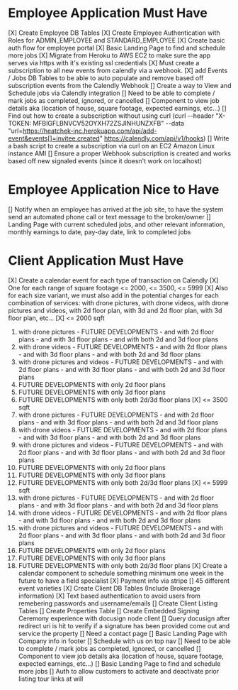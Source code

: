 
# Employee Application Must Have
[X] Create Employee DB Tables
[X] Create Employee Authentication with Roles for ADMIN_EMPLOYEE and STANDARD_EMPLOYEE
[X] Create basic auth flow for employee portal
[X] Basic Landing Page to find and schedule more jobs
[X] Migrate from Heroku to AWS EC2 to make sure the app serves via https with it's existing ssl credentials
[X] Must create a subscription to all new events from calendly via a webhook.
[X] add Events / Jobs DB Tables to be able to auto populate and remove based off subscription events from the Calendly Webhook
[] Create a way to View and Schedule jobs via Calendly integration
[] Need to be able to complete / mark jobs as completed, ignored, or cancelled
[] Component to view job details aka (location of house, square footage, expected earnings, etc...)
[] Find out how to create a subscription without using curl (curl --header "X-TOKEN: MFBIGFLBNVCV52OYXH72ZSJINHUNZXFB" --data "url=https://heatchek-inc.herokuapp.com/api/add-event&events[]=invitee.created" https://calendly.com/api/v1/hooks)
[] Write a bash script to create a subscription via curl on an EC2 Amazon Linux instance AMI
[] Ensure a proper Webhook subscription is created and works based off new signaled events (since it doesn't work on localhost)


# Employee Application Nice to Have
[] Notify when an employee has arrived at the job site, to have the system send an automated phone call or text message to the broker/owner
[] Landing Page with current scheduled jobs, and other relevant information, monthly earnings to date, pay-day date, link to completed jobs


# Client Application Must Have
[X] Create a calendar event for each type of transaction on Calendly
[X] One for each range of square footage <= 2000, <= 3500, <= 5999
[X] Also for each size variant, we must also add in the potential charges for each combination of services: with drone pictures, with drone videos, with drone pictures and videos, with 2d floor plan, with 3d and 2d floor plan, with 3d floor plan, etc...
[X] <= 2000 sqft
  1. with drone pictures
    - FUTURE DEVELOPMENTS
    - and with 2d floor plans
    - and with 3d floor plans
    - and with both 2d and 3d floor plans
  2. with drone videos
    - FUTURE DEVELOPMENTS
    - and with 2d floor plans
    - and with 3d floor plans
    - and with both 2d and 3d floor plans
  3. with drone pictures and videos
    - FUTURE DEVELOPMENTS
    - and with 2d floor plans
    - and with 3d floor plans
    - and with both 2d and 3d floor plans
  4. FUTURE DEVELOPMENTS with only 2d floor plans
  5. FUTURE DEVELOPMENTS with only 3d floor plans
  6. FUTURE DEVELOPMENTS with only both 2d/3d floor plans
[X] <= 3500 sqft
  1. with drone pictures
    - FUTURE DEVELOPMENTS
    - and with 2d floor plans
    - and with 3d floor plans
    - and with both 2d and 3d floor plans
  2. with drone videos
    - FUTURE DEVELOPMENTS
    - and with 2d floor plans
    - and with 3d floor plans
    - and with both 2d and 3d floor plans
  3. with drone pictures and videos
    - FUTURE DEVELOPMENTS
    - and with 2d floor plans
    - and with 3d floor plans
    - and with both 2d and 3d floor plans
  4. FUTURE DEVELOPMENTS with only 2d floor plans
  5. FUTURE DEVELOPMENTS with only 3d floor plans
  6. FUTURE DEVELOPMENTS with only both 2d/3d floor plans
[X] <= 5999 sqft
  1. with drone pictures
    - FUTURE DEVELOPMENTS
    - and with 2d floor plans
    - and with 3d floor plans
    - and with both 2d and 3d floor plans
  2. with drone videos
    - FUTURE DEVELOPMENTS
    - and with 2d floor plans
    - and with 3d floor plans
    - and with both 2d and 3d floor plans
  3. with drone pictures and videos
    - FUTURE DEVELOPMENTS
    - and with 2d floor plans
    - and with 3d floor plans
    - and with both 2d and 3d floor plans
  4. FUTURE DEVELOPMENTS with only 2d floor plans
  5. FUTURE DEVELOPMENTS with only 3d floor plans
  6. FUTURE DEVELOPMENTS with only both 2d/3d floor plans
[X] Create a calendar component to schedule something minimum one week in the future to have a field specialist
[X] Payment info via stripe
[] 45 different event varieties
[X] Create Client DB Tables (Include Brokerage information)
[X] Text based authentication to avoid users from remebering passwords and username/emails
[] Create Client Listing Tables
[] Create Properties Table
[] Create Embedded Signing Ceremony experience with docusign node client
[] Query docusign after redirect uri is hit to verify if a signature has been provided
 come out and service the property
[] Need a contact page
[] Basic Landing Page with Company info in footer
[] Schedule with us on top nav
[] Need to be able to complete / mark jobs as completed, ignored, or cancelled
[] Component to view job details aka (location of house, square footage, expected earnings, etc...)
[] Basic Landing Page to find and schedule more jobs
[] Auth to allow customers to activate and deactivate prior listing tour links at will
